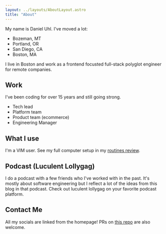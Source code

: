 ```yaml
---
layout: ../layouts/AboutLayout.astro
title: "About"
---
```


My name is Daniel Uhl. I've moved a lot:

- Bozeman, MT
- Portland, OR
- San Diego, CA
- Boston, MA

I live in Boston and work as a frontend focusted full-stack polyglot engineer for remote companies.

## Work

I've been coding for over 15 years and still going strong.

- Tech lead
- Platform team
- Product team (ecommerce)
- Engineering Manager

## What I use

I'm a VIM user. See my full computer setup in my [routines review](routines-review).

## Podcast (Luculent Lollygag)

I do a podcast with a few friends who I've worked with in the past. It's mostly about software
engineering but I reflect a lot of the ideas from this blog in that podcast. Check out luculent
lollygag on your favorite podcast platform.

## Contact Me

All my socials are linked from the homepage! PRs on
[this repo](https://github.com/danieluhl/astro-blog) are also welcome.
